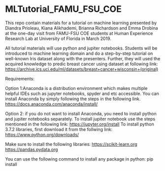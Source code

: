 # MLTutorial_FAMU_FSU_COE
This repo contain materials for a tutorial on machine learning presented by Diandra Prioleau, Kiana Alikhademi, Brianna Richardson and Emma Drobina at the one-day visit from FAMU-FSU COE students at Human Experience Research Lab at University of Florida in March 2019. 

All tutorial materials will use python and jupiter notebooks. Students will be introduced to machine learning domain and do a step-by-step tutorial on well-known Iris dataset along with the presenters. Further, they will used the acquired knowledge to predic breast cancer using dataset at following link:
https://archive.ics.uci.edu/ml/datasets/breast+cancer+wisconsin+(original)



Requirements:

Option 1:Anaconda is a distribution environment which makes multiple helpful IDEs such as jupyter notebooks, spyder and etc accessible. 
You can install Anaconda by simply following the steps in the following link.
https://docs.anaconda.com/anaconda/install/

Option 2: if you do not want to install Anaconda, you need to install python and jupiter notebooks separately. 
To install jupiter notebook use the steps mentioned in the following link:
https://jupyter.org/install
To install python 3.7.2 libraries, first download it from the follwing link:
https://www.python.org/downloads/

Make sure to install the following libraries:
https://scikit-learn.org
https://pandas.pydata.org

You can use the following command to install any package in python:
pip install <library or package name>

